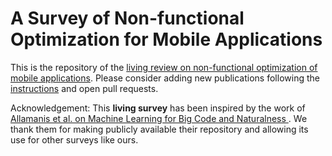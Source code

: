 # A Survey of Non-functional Optimization for Mobile Applications

This is the repository of the [living review on non-functional optimization of mobile applications](https://solar.cs.ucl.ac.uk/appoptimization.github.io/).
Please consider adding new publications following the [instructions](https://solar.cs.ucl.ac.uk/appoptimization.github.io/contribution.html) and open pull requests.

Acknowledgement: This **living survey** has been inspired by the work of [Allamanis et al. on Machine Learning for Big Code and Naturalness ](https://ml4code.github.io/).
We thank them for making publicly available their repository and allowing its use for other surveys like ours.
